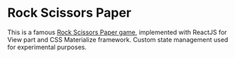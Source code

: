 # Rock Scissors Paper 

This is a famous [Rock Scissors Paper game](https://en.wikipedia.org/wiki/Rock%E2%80%93paper%E2%80%93scissors), 
implemented with ReactJS for View part and CSS Materialize framework.
Custom state management used for experimental purposes.
